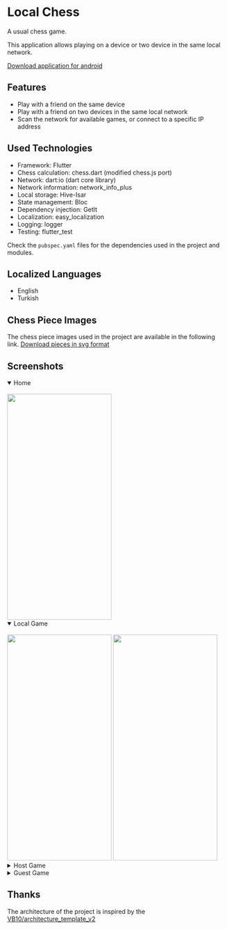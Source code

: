 # Local Chess
A usual chess game.

This application allows playing on a device or two device in the same local network.

[Download application for android](https://play.google.com/store/apps/details?id=dev.faruke.chess.localchess)

## Features
- Play with a friend on the same device
- Play with a friend on two devices in the same local network
- Scan the network for available games, or connect to a specific IP address

## Used Technologies
- Framework: Flutter
- Chess calculation: chess.dart (modified chess.js port)
- Network: dart:io (dart core library)
- Network information: network_info_plus
- Local storage: Hive-Isar
- State management: Bloc
- Dependency injection: GetIt
- Localization: easy_localization
- Logging: logger
- Testing: flutter_test

Check the `pubspec.yaml` files for the dependencies used in the project and modules.

## Localized Languages
- English
- Turkish

## Chess Piece Images
The chess piece images used in the project are available in the following link.
[Download pieces in svg format](https://opengameart.org/content/chess-pieces-in-svg-format)
## Screenshots
<details open>
  <summary> Home </summary> <br>
  <img alt="" src="https://github.com/user-attachments/assets/716a1ee8-fcd0-4d31-90a6-5783e643d23e" width="240" height="520" /> 
</details>
<details open>
  <summary> Local Game </summary> <br>
  <img alt="" src="https://github.com/user-attachments/assets/3b39fa14-7425-47bc-8f2e-1ebc94ac052a" width="240" height="520" />
  <img alt="" src="https://github.com/user-attachments/assets/6f5b6381-9d71-4974-bd05-756eb9125d9e" width="240" height="520" />
</details>
<details>
  <summary> Host Game </summary> <br>
  <img alt="" src="https://github.com/user-attachments/assets/2b3bd31e-7f49-47b6-948b-d84a24dde3f2" width="240" height="520" />
  <img alt="" src="https://github.com/user-attachments/assets/8f270bbb-d82c-4bb2-b2f4-6c4e996baf02" width="240" height="520" />
</details>
<details>
  <summary> Guest Game </summary> <br>
  <img alt="" src="https://github.com/user-attachments/assets/f67d00cf-343e-4071-b6d3-f76c9a0a45f2" width="240" height="520" />
  <img alt="" src="https://github.com/user-attachments/assets/b87dd5a2-5f97-4f84-8d8c-484b3c3e96e0" width="240" height="520" />
</details>

## Thanks
The architecture of the project is inspired by the [VB10/architecture_template_v2](https://github.com/VB10/architecture_template_v2)
